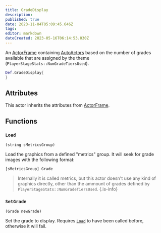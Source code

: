 ```yaml
---
title: GradeDisplay
description: 
published: true
date: 2023-11-04T05:09:45.646Z
tags: 
editor: markdown
dateCreated: 2023-05-16T06:14:53.030Z
---
```


An [ActorFrame](/en/dev/actors/actortypes/actorframe/_index) containing [AutoActors](/en/dev/actors/actortypes/_index) based on the number of grades available that are assigned by the theme (`PlayerStageStats::NumGradeTiersUsed`).

```lua
Def.GradeDisplay{
}
```

## Attributes

This actor inherits the attributes from [ActorFrame](/en/dev/actors/actortypes/actorframe/_index).

## Functions

### `Load`
`(string sMetricsGroup)`

Load the graphics from a defined "metrics" group. It will seek for grade images with the following format:
```
[sMetricsGroup] Grade
```

> Internally it is called metrics, but this actor doesn't use any kind of graphics directly, other than the ammount of grades defined by `PlayerStageStats::NumGradeTiersUsed`.
{.is-info}

### `SetGrade`
`(Grade newGrade)`

Set the grade to display. Requires [`Load`](#load) to have been called before, otherwise it will fail.